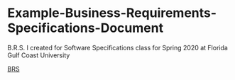 # Example-Business-Requirements-Specifications-Document
B.R.S. I created for Software Specifications class for Spring 2020 at Florida Gulf Coast University


[BRS](https://github.com/SLamont3134/Example-Business-Requirements-Specifications-Document/blob/master/SP-30310407-250220-2212.pdf)
